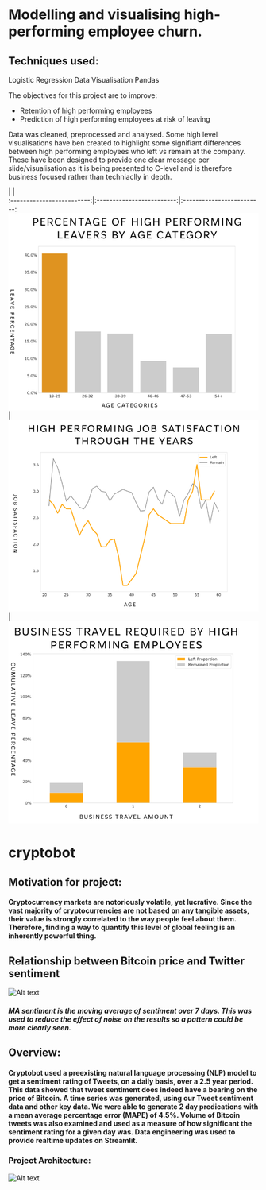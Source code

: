 # Modelling and visualising high-performing employee churn. 

## Techniques used:
Logistic Regression
Data Visualisation
Pandas

The objectives for this project are to improve:
- Retention of high performing employees
- Prediction of high performing employees at risk of leaving

Data was cleaned, preprocessed and analysed. Some high level visualisations have ben created to highlight some signifiant differences between high performing employees who left vs remain at the company. These have been designed to provide one clear message per slide/visualisation as it is being presented to C-level and is therefore business focused rather than techniaclly in depth.

 |  |                      
:-------------------------:|:-------------------------:|:-------------------------:
![Alt text](presentation_pictures/data_vis_1.png)  |  ![Alt text](presentation_pictures/data_vis_2.png)|  ![Alt text](presentation_pictures/data_vis_3.png)




# cryptobot
## Motivation for project:
#### Cryptocurrency markets are notoriously volatile, yet lucrative. Since the vast majority of cryptocurrencies are not based on any tangible assets, their value is strongly correlated to the way people feel about them. Therefore, finding a way to quantify this level of global feeling is an inherently powerful thing.
## Relationship between Bitcoin price and Twitter sentiment
![Alt text](repo_pictures/crypto1.png)
##### MA sentiment is the moving average of sentiment over 7 days. This was used to reduce the effect of noise on the results so a pattern could be more clearly seen.
## Overview:
#### Cryptobot used a preexisting natural language processing (NLP) model to get a sentiment rating of Tweets, on a daily basis, over a 2.5 year period. This data showed that tweet sentiment does indeed have a bearing on the price of Bitcoin. A time series was generated, using our Tweet sentiment data and other key data. We were able to generate 2 day predications with a mean average percentage error (MAPE) of 4.5%. Volume of Bitcoin tweets was also examined and used as a measure of how significant the sentiment rating for a given day was. Data engineering was used to provide realtime updates on Streamlit.
### Project Architecture:
![Alt text](repo_pictures/crypto2.png)
